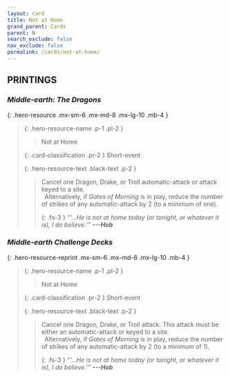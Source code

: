 ```yaml
---
layout: card
title: Not at Home
grand_parent: Cards
parent: N
search_exclude: false
nav_exclude: false
permalink: /cards/not-at-home/
---
```


## PRINTINGS


### _Middle-earth: The Dragons_

{: .hero-resource .mx-sm-6 .mx-md-8 .mx-lg-10 .mb-4 }
> {: .hero-resource-name .p-1 .pl-2 }
> > <div class="card-mp"></div>
> > <div class="card-name">Not at Home</div>
>
> {: .card-classification .pr-2 }
> Short-event
>
> {: .hero-resource-text .black-text .p-2 }
> > Cancel one Dragon, Drake, or Troll automatic-attack or attack keyed to a site. <br>&ensp;Alternatively, if _Gates of Morning_ is in play, reduce the number of strikes of any automatic-attack by 2 (to a minimum of one).   
> > 
> > {: .fs-3 } 
> > _“‘...He is not at home today (or tonight, or whatever it is), I do believe.’”_ ***---&#65279;Hob*** 
> 

### _Middle-earth Challenge Decks_

{: .hero-resource-reprint .mx-sm-6 .mx-md-8 .mx-lg-10 .mb-4 }
> {: .hero-resource-name .p-1 .pl-2 }
> > <div class="card-mp"></div>
> > <div class="card-name">Not at Home</div>
>
> {: .card-classification .pr-2 }
> Short-event
>
> {: .hero-resource-text .black-text .p-2 }
> > Cancel one Dragon, Drake, or Troll attack. This attack must be either an automatic-attack or keyed to a site. <br>&ensp;Alternatively, if _Gates of Morning_ is in play, reduce the number of strikes of any automatic-attack by 2 (to a minimum of 1).   
> > 
> > {: .fs-3 } 
> > _“‘...He is not at home today (or tonight, or whatever it is), I do believe.’”_ ***---&#65279;Hob*** 
> 
